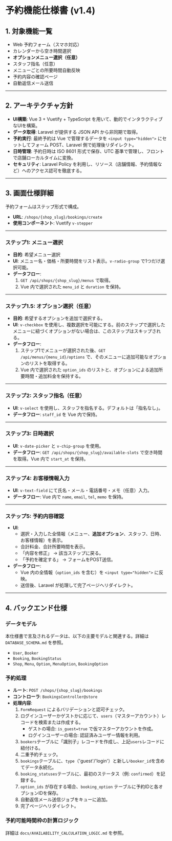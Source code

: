 # 予約機能仕様書 (v1.4)

## 1. 対象機能一覧

- Web 予約フォーム（スマホ対応）
- カレンダーから空き時間選択
- **オプションメニュー選択（任意）**
- スタッフ指名（任意）
- メニューごとの所要時間自動反映
- 予約内容の確認ページ
- 自動返信メール送信

---

## 2. アーキテクチャ方針

- **UI構築**: Vue 3 + Vuetify + TypeScript を用いて、動的でインタラクティブなUIを構築。
- **データ取得**: Laravel が提供する JSON API から非同期で取得。
- **予約実行**: 最終予約は Vue で管理するデータを `<input type="hidden">` にセットしてフォーム POST、Laravel 側で処理後リダイレクト。
- **日時管理**: 予約日時は ISO 8601 形式で保存、UTC 基準で管理し、フロントで店舗ローカルタイムに変換。
- **セキュリティ**: Laravel Policy を利用し、リソース（店舗情報、予約情報など）へのアクセス認可を徹底する。

---

## 3. 画面仕様詳細

予約フォームはステップ形式で構成。

- **URL**: `/shops/{shop_slug}/bookings/create`
- **使用コンポーネント**: Vuetify `v-stepper`

---

### ステップ1: メニュー選択

- **目的**: 希望メニュー選択
- **UI**: メニュー名・価格・所要時間をリスト表示。`v-radio-group` で1つだけ選択可能。
- **データフロー**:
  1. `GET /api/shops/{shop_slug}/menus` で取得。
  2. Vue 内で選択された `menu_id` と `duration` を保持。

---

### ステップ1.5: オプション選択（任意）

- **目的**: 希望するオプションを追加で選択する。
- **UI**: `v-checkbox` を使用し、複数選択を可能にする。前のステップで選択したメニューに紐づくオプションがない場合は、このステップはスキップされる。
- **データフロー**:
  1. ステップ1でメニューが選択された後、`GET /api/menus/{menu_id}/options` で、そのメニューに追加可能なオプションのリストを取得する。
  2. Vue 内で選択された `option_ids` のリストと、オプションによる追加所要時間・追加料金を保持する。

---

### ステップ2: スタッフ指名（任意）

- **UI**: `v-select` を使用し、スタッフを指名する。デフォルトは「指名なし」。
- **データフロー**: `staff_id` を Vue 内で保持。

---

### ステップ3: 日時選択

- **UI**: `v-date-picker` と `v-chip-group` を使用。
- **データフロー**: `GET /api/shops/{shop_slug}/available-slots` で空き時間を取得。Vue 内で `start_at` を保持。

---

### ステップ4: お客様情報入力

- **UI**: `v-text-field` にて氏名・メール・電話番号・メモ（任意）入力。
- **データフロー**: Vue 内で `name`, `email`, `tel`, `memo` を保持。

---

### ステップ5: 予約内容確認

- **UI**:
  - 選択・入力した全情報（メニュー、**追加オプション**、スタッフ、日時、お客様情報）を表示。
  - 合計料金、合計所要時間を表示。
  - 「内容を修正」 → 該当ステップに戻る。
  - 「予約を確定する」 → フォームをPOST送信。
- **データフロー**:
  - Vue 内の全情報（`option_ids` を含む）を `<input type="hidden">` に反映。
  - 送信後、Laravel が処理して完了ページへリダイレクト。

---

## 4. バックエンド仕様

### データモデル
本仕様書で言及されるデータは、以下の主要モデルと関連する。詳細は `DATABASE_SCHEMA.md` を参照。
- `User`, `Booker`
- `Booking`, `BookingStatus`
- `Shop`, `Menu`, `Option`, `MenuOption`, `BookingOption`

### 予約処理

- **ルート**: `POST /shops/{shop_slug}/bookings`
- **コントローラ**: `BookingsController@store`
- **処理内容**:
  1. `FormRequest` によるバリデーションと認可チェック。
  2. ログインユーザーかゲストかに応じて、`users`（マスターアカウント）レコードを検索または作成する。
     - ゲストの場合: `is_guest=true` で仮マスターアカウントを作成。
     - ログインユーザーの場合: 認証済みユーザー情報を利用。
  3. `bookers`テーブルに「識別子」レコードを作成し、上記`users`レコードに紐付ける。
  4. 二重予約チェック。
  5. `bookings`テーブルに、`type`（'guest'/'login'）と新しい`booker_id`を含めてデータ永続化。
  6. `booking_statuses`テーブルに、最初のステータス（例: `confirmed`）を記録する。
  7. `option_ids` が存在する場合、`booking_option` テーブルに予約IDと各オプションIDを保存。
  8. 自動返信メール送信ジョブをキューに追加。
  9. 完了ページへリダイレクト。

### 予約可能時間枠の計算ロジック

詳細は `docs/AVAILABILITY_CALCULATION_LOGIC.md` を参照。
